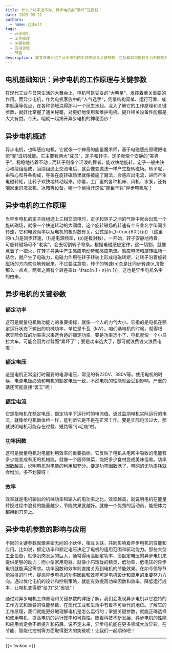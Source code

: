 ```yaml
---
title: 什么？功率选不对，异步电机会“累坏”还费钱！
date: 2025-05-22
authors:
  - name: 🧑‍💼kolt
tags:
  - 异步电机
  - 工作原理
  - 关键参数
  - 应用领域
  - 节能
description: 本文详细介绍了异步电机的工作原理与关键参数，包括其将电能转化为机械能的过程、定子和转子的组成及作用、同步转速和转差率等概念。同时阐述了额定功率、额定电压、额定电流、功率因数和效率等关键参数的含义及重要性，还说明了这些参数对异步电机性能和应用的影响，如决定适用范围、驱动能力和节能效果等。了解这些知识有助于更好地使用和维护电机、提升相关设备性能。
---
```


## 电机基础知识：异步电机的工作原理与关键参数

在现代工业与日常生活的大舞台上，电机可是妥妥的“大明星”，发挥着至关重要的作用。而异步电机，作为电机家族中的“人气选手”，凭借结构简单、运行可靠、成本低廉等优点，在各种领域混得那叫一个风生水起。深入了解它的工作原理和关键参数，就好比掌握了通关秘籍，对更好地使用和维护电机、提升相关设备性能那是大大有益。今天，咱就一起揭开异步电机的神秘面纱！

## 异步电机概述
异步电机，也叫感应电机，它就像一个神奇的能量魔术师，基于电磁感应原理把电能“变”成机械能。它主要有两大“成员”，定子和转子。定子就像个安静的“美男子”，稳稳地待着不动；而转子则像个活泼的舞者，能欢快地旋转。定子一般由铁心和绕组组成，当绕组通上交流电后，就会像变魔法一样产生旋转磁场。转子呢，由铁心和导条构成，导条在旋转磁场里就像被施了魔法，会感应出电流，进而产生电磁转矩，让转子欢快地转动起来。你看，工厂里的各种机床、风机、水泵，还有咱家里的洗衣机、冰箱等设备，哪一个离得开这位“能臣干将”异步电机呢！

## 异步电机的工作原理
当异步电机的定子绕组通上三相交流电时，定子和转子之间的气隙中就会出现一个旋转磁场，就像一个快速转动的大圆盘。这个旋转磁场的转速有个专业名字叫同步转速，它和电源频率以及电机的极对数有关，公式是\(n_1=\frac{60f}{p}\) （这里的\(n_1\)是同步转速，\(f\)是电源频率，\(p\)是极对数）。一开始，转子安静地待着，可旋转磁场可不“老实”，会去切割转子导条。根据电磁感应定律，这一切割，就像点着了一把火，在转子导条中产生感应电动势和感应电流。感应电流和旋转磁场一结合，就产生了电磁力，电磁力作用在转子转轴上形成电磁转矩，让转子沿着旋转磁场的方向欢快地转起来。不过要注意啦，转子的转速\(n\)总是比同步转速\(n_1\)慢那么一点点，两者之间有个转差率\(s=\frac{n_1 - n}{n_1}\)，这也是异步电机名字的由来。

## 异步电机的关键参数
### 额定功率
这可是衡量电机做功能力的重要指标，就像一个人的力气大小。它指的是电机在额定运行状态下输出的机械功率，单位是千瓦（kW）。咱们选电机的时候，就得根据实际负载的功率需求来选合适的额定功率。要是功率选小了，电机就像一个小马拉大车，可能会因为过载而“累坏了”；要是功率选大了，那可就浪费钱又浪费电啦！

### 额定电压
这是电机正常运行时需要的电源电压，常见的有220V、380V等。使用电机的时候，电源电压必须和电机的额定电压一致，不然电机的性能就会受到影响，严重的话还可能直接“罢工”呢！

### 额定电流
它是指电机在额定电压、额定功率下运行时的电流值。通过监测电机实际运行的电流，就像给电机做体检一样，能判断它是不是在正常工作。要是实际电流过大，那就说明电机可能存在过载、短路等“小毛病”啦。

### 功率因数
这可是衡量电机对电能利用效率的重要指标。它反映了电机从电网中吸收的电能有多少能变成有用的机械能，就像一个厨师做菜，能把多少食材变成美味佳肴。功率因数越高，说明电机对电能的利用越充分。要是功率因数低了，电网的无功损耗就会增加，多不划算呀！

### 效率
效率就是电机输出的机械功率和输入的电功率之比。效率越高，就说明电机在能量转换过程中浪费的能量越少，节能效果就越好。就像一个优秀的运动员，能把体力都用到刀刃上。

## 异步电机参数的影响与应用
不同的关键参数就像亲密无间的小伙伴，相互关联，共同影响着异步电机的性能和应用。比如说，额定功率和额定电压决定了电机的适用范围和驱动能力。那些大型工业设备，就像肌肉发达的巨人，通常得用高额定功率、高额定电压的异步电机来提供足够的动力；而小型家用电器，就像小巧玲珑的精灵，低功率、低电压的异步电机就能满足需求。功率因数和效率则直接关系到电机的节能效果。在如今倡导节能减排的时代，提高异步电机的功率因数和效率可是电机设计和应用的重要努力方向。通过优化电机的设计和控制策略，就能有效提高功率因数和效率，降低运行成本，让电机变得更“给力”又“省钱”！

通过对异步电机工作原理和关键参数的详细了解，我们会发现异步电机以它独特的工作方式和重要的性能参数，在现代工业和生活中有着不可替代的地位。了解它的工作原理，我们就能更好地理解电机是怎么运行的；掌握关键参数，就能正确选择和使用电机，提高电机的运行效率和可靠性。随着科技不断发展，异步电机的性能和应用肯定会不断提升和拓展。说不定未来，异步电机能在更多领域大放异彩，在节能、智能化控制等方面取得更大的突破呢！让我们一起期待吧！ 

---

{{< twikoo >}}